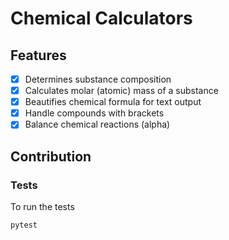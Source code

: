 # Chemical Calculators

## Features

- [x] Determines substance composition
- [x] Calculates molar (atomic) mass of a substance
- [x] Beautifies chemical formula for text output
- [x] Handle compounds with brackets
- [x] Balance chemical reactions (alpha)

## Contribution

### Tests

To run the tests

```bash
pytest
```
